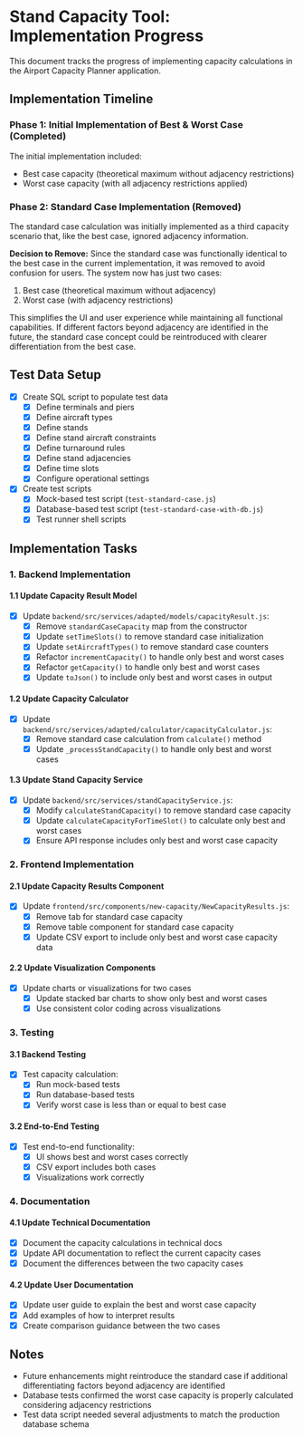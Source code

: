 # Stand Capacity Tool: Implementation Progress

This document tracks the progress of implementing capacity calculations in the Airport Capacity Planner application.

## Implementation Timeline

### Phase 1: Initial Implementation of Best & Worst Case (Completed)

The initial implementation included:
- Best case capacity (theoretical maximum without adjacency restrictions)
- Worst case capacity (with all adjacency restrictions applied)

### Phase 2: Standard Case Implementation (Removed)

The standard case calculation was initially implemented as a third capacity scenario that, like the best case, ignored adjacency information. 

**Decision to Remove:** Since the standard case was functionally identical to the best case in the current implementation, it was removed to avoid confusion for users. The system now has just two cases:
1. Best case (theoretical maximum without adjacency)
2. Worst case (with adjacency restrictions)

This simplifies the UI and user experience while maintaining all functional capabilities. If different factors beyond adjacency are identified in the future, the standard case concept could be reintroduced with clearer differentiation from the best case.

## Test Data Setup

- [x] Create SQL script to populate test data
  - [x] Define terminals and piers
  - [x] Define aircraft types
  - [x] Define stands
  - [x] Define stand aircraft constraints
  - [x] Define turnaround rules
  - [x] Define stand adjacencies
  - [x] Define time slots
  - [x] Configure operational settings

- [x] Create test scripts
  - [x] Mock-based test script (`test-standard-case.js`)
  - [x] Database-based test script (`test-standard-case-with-db.js`)
  - [x] Test runner shell scripts

## Implementation Tasks

### 1. Backend Implementation

#### 1.1 Update Capacity Result Model
- [x] Update `backend/src/services/adapted/models/capacityResult.js`:
  - [x] Remove `standardCaseCapacity` map from the constructor
  - [x] Update `setTimeSlots()` to remove standard case initialization
  - [x] Update `setAircraftTypes()` to remove standard case counters
  - [x] Refactor `incrementCapacity()` to handle only best and worst cases
  - [x] Refactor `getCapacity()` to handle only best and worst cases
  - [x] Update `toJson()` to include only best and worst cases in output

#### 1.2 Update Capacity Calculator
- [x] Update `backend/src/services/adapted/calculator/capacityCalculator.js`:
  - [x] Remove standard case calculation from `calculate()` method
  - [x] Update `_processStandCapacity()` to handle only best and worst cases

#### 1.3 Update Stand Capacity Service
- [x] Update `backend/src/services/standCapacityService.js`:
  - [x] Modify `calculateStandCapacity()` to remove standard case capacity
  - [x] Update `calculateCapacityForTimeSlot()` to calculate only best and worst cases
  - [x] Ensure API response includes only best and worst case capacity

### 2. Frontend Implementation

#### 2.1 Update Capacity Results Component
- [x] Update `frontend/src/components/new-capacity/NewCapacityResults.js`:
  - [x] Remove tab for standard case capacity
  - [x] Remove table component for standard case capacity
  - [x] Update CSV export to include only best and worst case capacity data

#### 2.2 Update Visualization Components
- [x] Update charts or visualizations for two cases
  - [x] Update stacked bar charts to show only best and worst cases
  - [x] Use consistent color coding across visualizations

### 3. Testing

#### 3.1 Backend Testing
- [x] Test capacity calculation:
  - [x] Run mock-based tests
  - [x] Run database-based tests
  - [x] Verify worst case is less than or equal to best case

#### 3.2 End-to-End Testing
- [x] Test end-to-end functionality:
  - [x] UI shows best and worst cases correctly
  - [x] CSV export includes both cases
  - [x] Visualizations work correctly

### 4. Documentation

#### 4.1 Update Technical Documentation
- [x] Document the capacity calculations in technical docs
- [x] Update API documentation to reflect the current capacity cases
- [x] Document the differences between the two capacity cases

#### 4.2 Update User Documentation
- [x] Update user guide to explain the best and worst case capacity
- [x] Add examples of how to interpret results
- [x] Create comparison guidance between the two cases

## Notes

- Future enhancements might reintroduce the standard case if additional differentiating factors beyond adjacency are identified
- Database tests confirmed the worst case capacity is properly calculated considering adjacency restrictions 
- Test data script needed several adjustments to match the production database schema 